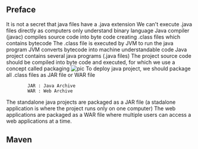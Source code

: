 ## Preface
It is not a secret that java files have a .java extension
We can't execute .java files directly as computers only understand binary language
Java compiler (javac) compiles source code into byte code creating .class files which contains bytecode 
The .class file is executed by JVM to run the java program
JVM converts bytecode into machine understandable code
Java project contains several java programs (.java files)
The project source code should be compiled into byte code and executed, for which we use a concept called packaging
![pic](https://github.com/guycalledavinash/maven/assets/90386560/4e3b97a0-3a0d-4219-b11f-4c2cdc2ea63c)
To deploy java project, we should package all .class files as JAR file or WAR file

			JAR : Java Archive
			WAR : Web Archive

The standalone java projects are packaged as a JAR file (a stadalone application is where the project runs only on one computer)
The web applications are packaged as a WAR file where multiple users can access a web applications at a time.

## Maven

